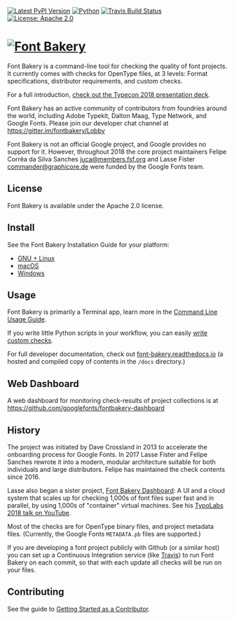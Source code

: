 [![Latest PyPI Version](https://img.shields.io/pypi/v/fontbakery.svg?style=flat)](https://pypi.python.org/pypi/fontbakery/)
[![Python](https://img.shields.io/pypi/pyversions/fontbakery.svg?style=flat)](https://pypi.python.org/pypi/fontbakery/)
[![Travis Build Status](https://travis-ci.org/googlefonts/fontbakery.svg)](https://travis-ci.org/googlefonts/fontbakery)
[![License: Apache 2.0](https://img.shields.io/badge/License-Apache%202.0-brightgreen.svg)](https://github.com/googlefonts/fontbakery/blob/master/LICENSE.txt)

# [![Font Bakery](data/logo.png)](https://fontbakery.com)

Font Bakery is a command-line tool for checking the quality of font projects. 
It currently comes with checks for OpenType files, at 3 levels: 
Format specifications, distributor requirements, and custom checks.

For a full introduction, [check out the Typecon 2018 presentation deck](https://docs.google.com/presentation/d/14dU3cUXelwvpVokhKYmJ6jT51AASDaOFyEUSdxb0RAg/).

Font Bakery has an active community of contributors from foundries around the world, including Adobe Typekit, Dalton Maag, Type Network, and Google Fonts. Please join our developer chat channel at https://gitter.im/fontbakery/Lobby

Font Bakery is not an official Google project, and Google provides no support for it.
However, throughout 2018 the core project maintainers Felipe Corrêa da Silva Sanches <juca@members.fsf.org> and Lasse Fister <commander@graphicore.de> were funded by the Google Fonts team.

## License

Font Bakery is available under the Apache 2.0 license.

## Install

See the Font Bakery Installation Guide for your platform:

- [GNU + Linux](https://font-bakery.readthedocs.io/en/latest/user/installation/install-gnu-linux.html)
- [macOS](https://font-bakery.readthedocs.io/en/latest/user/installation/install-macos.html)
- [Windows](https://font-bakery.readthedocs.io/en/latest/user/installation/install-windows.html)

## Usage

Font Bakery is primarily a Terminal app, learn more in the [Command Line Usage Guide](https://font-bakery.readthedocs.io/en/latest/user/USAGE.html).

If you write little Python scripts in your workflow, you can easily [write custom checks](https://font-bakery.readthedocs.io/en/latest/developer/writing-specifications.html).

For full developer documentation, check out [font-bakery.readthedocs.io](https://font-bakery.readthedocs.io) (a hosted and compiled copy of contents in the `/docs` directory.)

## Web Dashboard

A web dashboard for monitoring check-results of project collections is at <https://github.com/googlefonts/fontbakery-dashboard>

## History

The project was initiated by Dave Crossland in 2013 to accelerate the onboarding process for Google Fonts. 
In 2017 Lasse Fister and Felipe Sanches rewrote it into a modern, modular architecture suitable for both individuals and large distributors.
Felipe has maintained the check contents since 2016.

Lasse also began a sister project, [Font Bakery Dashboard](https://GitHub.com/GoogleFonts/Fontbakery-Dashboard):
A UI and a cloud system that scales up for checking 1,000s of font files super fast and in parallel, by using 1,000s of "container" virtual machines.
See his [TypoLabs 2018 talk on YouTube](https://www.youtube.com/watch?v=Kqhzg89zKYw).

Most of the checks are for OpenType binary files, and project metadata files. 
(Currently, the Google Fonts `METADATA.pb` files are supported.)

If you are developing a font project publicly with Github (or a similar host) you can set up a Continuous Integration service (like [Travis](https://www.travis-ci.org)) to run Font Bakery on each commit, so that with each update all checks will be run on your files.

## Contributing

See the guide to [Getting Started as a Contributor](https://font-bakery.readthedocs.io/en/latest/developer/contrib-getting-started.html).

